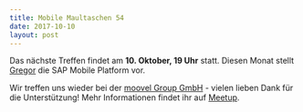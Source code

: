 ```yaml
---
title: Mobile Maultaschen 54
date: 2017-10-10
layout: post
---
```


Das nächste Treffen findet am **10. Oktober, 19 Uhr** statt. Diesen Monat stellt [Gregor](https://twitter.com/chkpnt) die SAP Mobile Platform vor.

Wir treffen uns wieder bei der [moovel Group GmbH](https://www.google.de/maps/place/Filderstra%C3%9Fe+40,+70180+Stuttgart/@48.7640592,9.1680708,17z/data=!3m1!4b1!4m5!3m4!1s0x4799db511298ba8b:0x65b19d704c603886!8m2!3d48.7640557!4d9.1702595) - vielen lieben Dank für die Unterstützung! Mehr Informationen findet ihr auf [Meetup](https://www.meetup.com/de-DE/mobile-maultaschen/).

